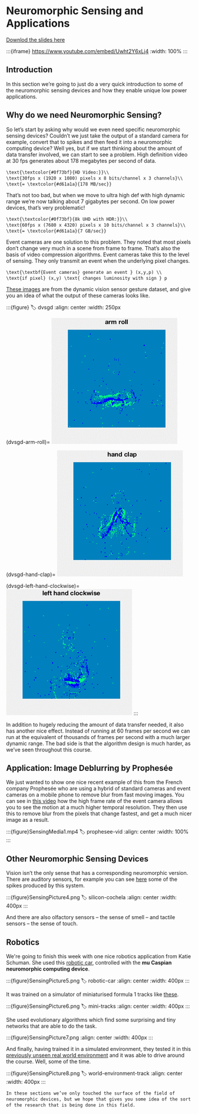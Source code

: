 # Neuromorphic Sensing and Applications

[Downlod the slides here](W8-V2-sensing-and-applications.pptx)

:::{iframe} https://www.youtube.com/embed/Uwht2Y6xLj4
:width: 100%
:::

## Introduction

In this section we’re going to just do a very quick introduction to some of the neuromorphic sensing devices and how they enable unique low power applications.

## Why do we need Neuromorphic Sensing?

So let’s start by asking why would we even need specific neuromorphic sensing devices?
Couldn’t we just take the output of a standard camera for example, convert that to spikes and then feed it into a neuromorphic computing device? Well yes, but if we start thinking about the amount of data transfer involved, we can start to see a problem.
High definition video at 30 fps generates about 178 megabytes per second of data.

```{math}
\text{\textcolor{#0f73bf}{HD Video:}}\\
\text{30fps x (1920 x 1080) pixels x 8 bits/channel x 3 channels}\\
\text{= \textcolor{#d61a1a}{178 MB/sec}}
```

That’s not too bad, but when we move to ultra high def with high dynamic range we’re now talking about 7 gigabytes per second.
On low power devices, that’s very problematic!

```{math}
\text{\textcolor{#0f73bf}{8k UHD with HDR:}}\\
\text{60fps x (7680 x 4320) pixels x 10 bits/channel x 3 channels}\\
\text{= \textcolor{#d61a1a}{7 GB/sec}}
```

Event cameras are one solution to this problem. They noted that most pixels don’t change very much in a scene from frame to frame. That’s also the basis of video compression algorithms. Event cameras take this to the level of sensing. They only transmit an event when the underlying pixel changes.

```{math}
\text{\textbf{Event cameras} generate an event } (x,y,p) \\
\text{if pixel} (x,y) \text{ changes luminosity with sign } p 
```

[These images](dvsgd) are from the dynamic vision sensor gesture dataset, and give you an idea of what the output of these cameras looks like.

:::{figure}
:label: dvsgd
:align: center
:width: 250px

(dvsgd-arm-roll)=
![Arm Roll](sensingPicture1.gif)

(dvsgd-hand-clap)=
![Hand Clap](sensingPicture2.gif)

(dvsgd-left-hand-clockwise)=
![Left Hand Clockwise](sensingPicture3.gif)
:::

In addition to hugely reducing the amount of data transfer needed, it also has another nice effect. Instead of running at 60 frames per second we can run at the equivalent of thousands of frames per second with a much larger dynamic range.
The bad side is that the algorithm design is much harder, as we’ve seen throughout this course.

## Application: Image Deblurring by Prophesée

We just wanted to show one nice recent example of this from the French company Prophesée who are using a hybrid of standard cameras and event cameras on a mobile phone to remove blur from fast moving images.
You can see in [this video](prophesee-vid) how the high frame rate of the event camera allows you to see the motion at a much higher temporal resolution.
They then use this to remove blur from the pixels that change fastest, and get a much nicer image as a result.

:::{figure}SensingMedia1.mp4
:label: prophesee-vid
:align: center
:width: 100%
:::

## Other Neuromorphic Sensing Devices

Vision isn’t the only sense that has a corresponding neuromorphic version.
There are auditory sensors, for example you can see [here](silicon-cochela) some of the spikes produced by this system.

:::{figure}SensingPicture4.png
:label: silicon-cochela
:align: center
:width: 400px
:::

And there are also olfactory sensors – the  sense of smell – and tactile sensors – the sense of touch.

## Robotics

We're going to finish this week with one nice robotics application from Katie Schuman.
She used this [robotic car](robotic-car), controlled with the **mu Caspian neuromorphic computing device**.

:::{figure}SensingPicture5.png
:label: robotic-car
:align: center
:width: 400px
:::

It was trained on a simulator of miniaturised formula 1 tracks like [these](mini-tracks).

:::{figure}SensingPicture6.png
:label: mini-tracks
:align: center
:width: 400px
:::

She used evolutionary algorithms which find some surprising and tiny networks that are able to do the task.

:::{figure}SensingPicture7.png
:align: center
:width: 400px
:::

And finally, having trained it in a simulated environment, they tested it in this [previously unseen real world environment](world-environment-track) and it was able to drive around the course. Well, some of the time.

:::{figure}SensingPicture8.png
:label: world-environment-track
:align: center
:width: 400px
:::

```{seealso} That's it!
In these sections we’ve only touched the surface of the field of neuromorphic devices, but we hope that gives you some idea of the sort of the research that is being done in this field.
```